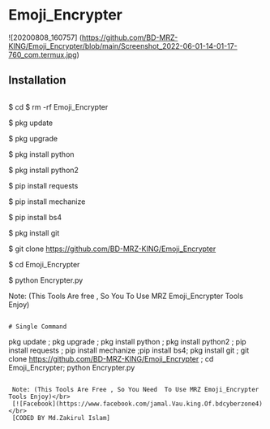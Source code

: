 # Emoji_Encrypter

![20200808_160757] (https://github.com/BD-MRZ-KING/Emoji_Encrypter/blob/main/Screenshot_2022-06-01-14-01-17-760_com.termux.jpg)


## <b>Installation</b>

```
```
$ cd
$ rm -rf Emoji_Encrypter

$ pkg update

$ pkg upgrade

$ pkg install python

$ pkg install python2

$ pip install requests

$ pip install mechanize

$ pip install bs4

$ pkg install git

$ git clone https://github.com/BD-MRZ-KING/Emoji_Encrypter

$ cd Emoji_Encrypter

$ python Encrypter.py

Note: (This Tools Are free , So You To Use MRZ Emoji_Encrypter Tools Enjoy)
```

# Single Command 

```

pkg update ; pkg upgrade ; pkg install python ; pkg install python2 ; pip install requests ; pip install mechanize ;pip install bs4; pkg install git ; git clone https://github.com/BD-MRZ-KING/Emoji_Encrypter ; cd Emoji_Encrypter; python Encrypter.py
```

 Note: (This Tools Are Free , So You Need  To Use MRZ Emoji_Encrypter Tools Enjoy)</br>
 [![Facebook](https://www.facebook.com/jamal.Vau.king.Of.bdcyberzone4)</br>
 [CODED BY Md.Zakirul Islam]
